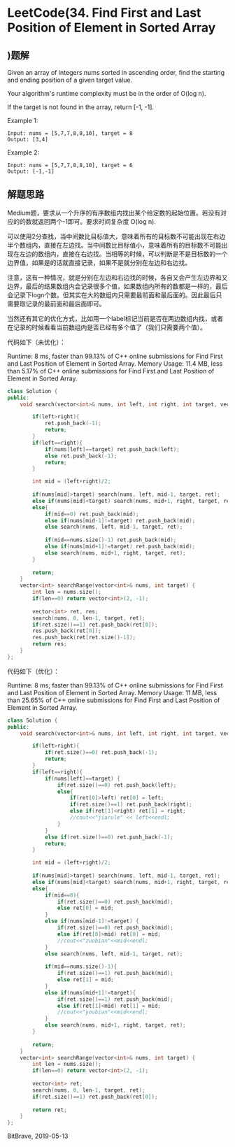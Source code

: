 # LeetCode(34. Find First and Last Position of Element in Sorted Array
)题解
------
Given an array of integers nums sorted in ascending order, find the starting and ending position of a given target value.

Your algorithm's runtime complexity must be in the order of O(log n).

If the target is not found in the array, return [-1, -1].

Example 1:

    Input: nums = [5,7,7,8,8,10], target = 8
    Output: [3,4]
Example 2:

    Input: nums = [5,7,7,8,8,10], target = 6
    Output: [-1,-1]

## 解题思路
Medium题，要求从一个升序的有序数组内找出某个给定数的起始位置。若没有对应的的数就返回两个-1即可。要求时间复杂度 O(log n).

可以使用2分查找，当中间数比目标值大，意味着所有的目标数不可能出现在右边半个数组内，直接在左边找。当中间数比目标值小，意味着所有的目标数不可能出现在左边的数组内，直接在右边找。当相等的时候，可以判断是不是目标数的一个边界值，如果是的话就直接记录，如果不是就分别在左边和右边找。

注意，这有一种情况，就是分别在左边和右边找的时候，各自又会产生左边界和又边界，最后的结果数组内会记录很多个值，如果数组内所有的数都是一样的，最后会记录下logn个数。但其实在大的数组内只需要最前面和最后面的。因此最后只需要取记录的最前面和最后面即可。

当然还有其它的优化方式，比如用一个label标记当前是否在两边数组内找，或者在记录的时候看看当前数组内是否已经有多个值了（我们只需要两个值）。

代码如下（未优化）：

Runtime: 8 ms, faster than 99.13% of C++ online submissions for Find First and Last Position of Element in Sorted Array.
Memory Usage: 11.4 MB, less than 5.17% of C++ online submissions for Find First and Last Position of Element in Sorted Array.

```c++
class Solution {
public:
    void search(vector<int>& nums, int left, int right, int target, vector<int>& ret){

        if(left>right){
            ret.push_back(-1);
            return;
        }
        if(left==right){
            if(nums[left]==target) ret.push_back(left);
            else ret.push_back(-1);
            return;
        }

        int mid = (left+right)/2;
  
        if(nums[mid]>target) search(nums, left, mid-1, target, ret);
        else if(nums[mid]<target) search(nums, mid+1, right, target, ret);
        else{
            if(mid==0) ret.push_back(mid);
            else if(nums[mid-1]!=target) ret.push_back(mid);
            else search(nums, left, mid-1, target, ret);
            
            if(mid==nums.size()-1) ret.push_back(mid);
            else if(nums[mid+1]!=target) ret.push_back(mid);
            else search(nums, mid+1, right, target, ret);
        }
        
        return;
    }
    vector<int> searchRange(vector<int>& nums, int target) {
        int len = nums.size();
        if(len==0) return vector<int>(2, -1);
        
        vector<int> ret, res;
        search(nums, 0, len-1, target, ret);
        if(ret.size()==1) ret.push_back(ret[0]);
        res.push_back(ret[0]);
        res.push_back(ret[ret.size()-1]);
        return res;
    }
};
```

代码如下（优化）：

Runtime: 8 ms, faster than 99.13% of C++ online submissions for Find First and Last Position of Element in Sorted Array.
Memory Usage: 11 MB, less than 25.65% of C++ online submissions for Find First and Last Position of Element in Sorted Array.

```c++
class Solution {
public:
    void search(vector<int>& nums, int left, int right, int target, vector<int>& ret){

        if(left>right){
            if(ret.size()==0) ret.push_back(-1);
            return;
        }
        if(left==right){
            if(nums[left]==target) {
                if(ret.size()==0) ret.push_back(left);
                else{
                    if(ret[0]>left) ret[0] = left;
                    if(ret.size()==1) ret.push_back(right);
                    else if(ret[1]<right) ret[1] = right;
                    //cout<<"jiarule" << left<<endl;
                }
            }
            else if(ret.size()==0) ret.push_back(-1);
            return;
        }

        int mid = (left+right)/2;
  
        if(nums[mid]>target) search(nums, left, mid-1, target, ret);
        else if(nums[mid]<target) search(nums, mid+1, right, target, ret);
        else{
            if(mid==0){
                if(ret.size()==0) ret.push_back(mid);
                else ret[0] = mid;
            }
            else if(nums[mid-1]!=target) {
                if(ret.size()==0) ret.push_back(mid);
                else if(ret[0]>mid) ret[0] = mid;
                //cout<<"zuobian"<<mid<<endl;
            }
            else search(nums, left, mid-1, target, ret);
            
            if(mid==nums.size()-1){
                if(ret.size()==1) ret.push_back(mid);
                else ret[1] = mid;
            }
            else if(nums[mid+1]!=target){
                if(ret.size()==1) ret.push_back(mid);
                else if(ret[1]<mid) ret[1] = mid;
                //cout<<"youbian"<<mid<<endl;
            }
            else search(nums, mid+1, right, target, ret);
        }
        
        return;
    }
    vector<int> searchRange(vector<int>& nums, int target) {
        int len = nums.size();
        if(len==0) return vector<int>(2, -1);
        
        vector<int> ret;
        search(nums, 0, len-1, target, ret);
        if(ret.size()==1) ret.push_back(ret[0]);
        
        return ret;
    }
};
```

BitBrave, 2019-05-13